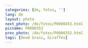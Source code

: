```yaml
---
categories: [de, fotos, '']
lang: de
layout: photo
next_photo: /de/fotos/P0000453.html
picname: P0000353
prev_photo: /de/fotos/P0000352.html
tags: [Dead Grass, Giraffes]
---
```

